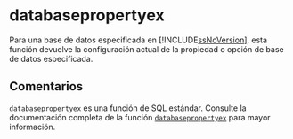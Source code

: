 ﻿---
SidebarGroup: "index-system-functions"
Autogenerated: true
---

# databasepropertyex

Para una base de datos especificada en [!INCLUDE[ssNoVersion](../../includes/ssnoversion-md.md)], esta función devuelve la configuración actual de la propiedad o opción de base de datos especificada.

## Comentarios 

`databasepropertyex` es una función de SQL estándar. Consulte la documentación completa de la función [`databasepropertyex`](https://learn.microsoft.com/es-es/sql/t-sql/functions/databasepropertyex-transact-sql) para mayor información.
